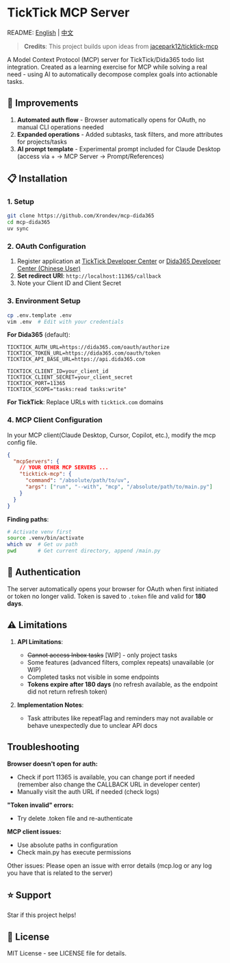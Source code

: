 # TickTick MCP Server
README: [English](README_EN.md) | [中文](README.md)
> **Credits**: This project builds upon ideas from [jacepark12/ticktick-mcp](https://github.com/jacepark12/ticktick-mcp)

A Model Context Protocol (MCP) server for TickTick/Dida365 todo list integration. Created as a learning exercise for MCP while solving a real need - using AI to automatically decompose complex goals into actionable tasks.

## 🚀 Improvements

1. **Automated auth flow** - Browser automatically opens for OAuth, no manual CLI operations needed
2. **Expanded operations** - Added subtasks, task filters, and more attributes for projects/tasks
3. **AI prompt template** - Experimental prompt included for Claude Desktop (access via + → MCP Server → Prompt/References)

## 📋 Installation

### 1. Setup
```bash
git clone https://github.com/Xrondev/mcp-dida365
cd mcp-dida365
uv sync
```

### 2. OAuth Configuration

1. Register application at [TickTick Developer Center](https://developer.ticktick.com) or [Dida365 Developer Center (Chinese User)](https://developer.dida365.com)
2. **Set redirect URI**: `http://localhost:11365/callback`
3. Note your Client ID and Client Secret

### 3. Environment Setup
```bash
cp .env.template .env
vim .env  # Edit with your credentials
```

**For Dida365** (default):
```env
TICKTICK_AUTH_URL=https://dida365.com/oauth/authorize
TICKTICK_TOKEN_URL=https://dida365.com/oauth/token
TICKTICK_API_BASE_URL=https://api.dida365.com

TICKTICK_CLIENT_ID=your_client_id
TICKTICK_CLIENT_SECRET=your_client_secret
TICKTICK_PORT=11365
TICKTICK_SCOPE="tasks:read tasks:write"
```

**For TickTick**: Replace URLs with `ticktick.com` domains

### 4. MCP Client Configuration
In your MCP client(Claude Desktop, Cursor, Copilot, etc.), modify the mcp config file.
```json
{
  "mcpServers": {
    // YOUR OTHER MCP SERVERS ...
    "ticktick-mcp": {
      "command": "/absolute/path/to/uv",
      "args": ["run", "--with", "mcp", "/absolute/path/to/main.py"]
    }
  }
}
```

**Finding paths**:
```bash
# Activate venv first
source .venv/bin/activate
which uv  # Get uv path
pwd       # Get current directory, append /main.py
```

## 🔐 Authentication

The server automatically opens your browser for OAuth when first initiated or token no longer valid. Token is saved to `.token` file and valid for **180 days**.

## ⚠️ Limitations

1. **API Limitations**:
   - ~~Cannot access Inbox tasks~~ [WIP] - only project tasks
   - Some features (advanced filters, complex repeats) unavailable (or WIP)
   - Completed tasks not visible in some endpoints
   - **Tokens expire after 180 days** (no refresh available, as the endpoint did not return refresh token)

2. **Implementation Notes**:
   - Task attributes like repeatFlag and reminders may not available or behave unexpectedly due to unclear API docs
## Troubleshooting
**Browser doesn't open for auth:**

- Check if port 11365 is available, you can change port if needed (remember also change the CALLBACK URL in developer center)
- Manually visit the auth URL if needed (check logs)

**"Token invalid" errors:**

- Try delete .token file and re-authenticate

**MCP client issues:**

- Use absolute paths in configuration
- Check main.py has execute permissions

Other issues: Please open an issue with error details (mcp.log or any log you have that is related to the server)

## ⭐ Support
Star if this project helps! 

## 📄 License

MIT License - see LICENSE file for details.
